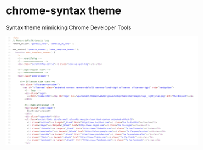 # chrome-syntax theme

Syntax theme mimicking Chrome Developer Tools

![screenshot](/screenshot_chrome-syntax.png?raw=true)
